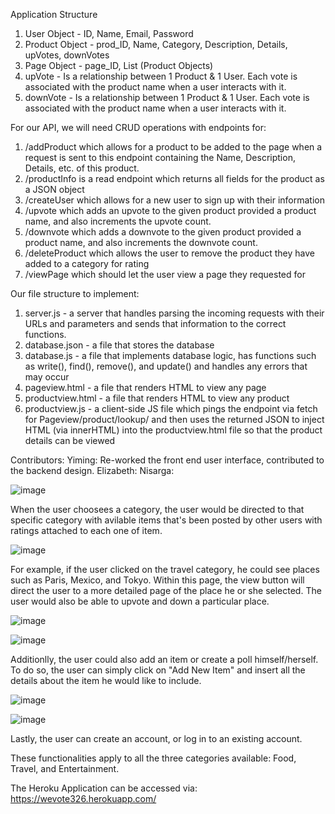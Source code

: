 Application Structure

1. User Object - ID, Name, Email, Password
2. Product Object - prod_ID, Name, Category, Description, Details, upVotes, downVotes
3. Page Object - page_ID, List (Product Objects)
4. upVote - Is a relationship between 1 Product & 1 User. Each vote is associated with the product name when a user interacts with it.
5. downVote - Is a relationship between 1 Product & 1 User. Each vote is associated with the product name when a user interacts with it.

For our API, we will need CRUD operations with endpoints for:
1. /addProduct which allows for a product to be added to the page when a request is sent to this endpoint containing the  Name, Description, Details, etc. of this product.
2. /productInfo is a read endpoint which returns all fields for the product as a JSON object
3. /createUser  which allows for a new user to sign up with their information
4. /upvote which adds an upvote to the given product  provided a product name, and also increments the upvote count. 
5. /downvote which adds a downvote to the given product  provided a product name, and also increments the downvote count. 
6. /deleteProduct  which allows the user to remove the product they have added to a category for rating
7. /viewPage which should let the user view a page they requested for

Our  file structure to implement:
1. server.js - a server that handles parsing the incoming requests with their URLs and parameters and sends that information to the correct functions. 
2. database.json - a file that stores the database
3. database.js - a file that implements database logic, has functions such as write(), find(), remove(), and update() and handles any errors that may occur
3. pageview.html - a file that renders HTML to view any page
4. productview.html - a file that renders HTML to view any product 
5. productview.js - a client-side JS file which pings the endpoint via fetch for Pageview/product/lookup/ and then uses the returned JSON to inject HTML (via innerHTML) into the productview.html file so that the product details can be viewed


Contributors:
Yiming: Re-worked the front end user interface, contributed to the backend design.
Elizabeth:
Nisarga: 

![image](https://user-images.githubusercontent.com/86131546/140763539-0b31dac9-e103-4364-9c95-469a8a2a8f2c.png)

When the user choosees a category, the user would be directed to that specific category with avilable items that's been posted by other users with ratings attached to each one of item.   

![image](https://user-images.githubusercontent.com/86131546/140763859-1c07e9b4-38ed-4b75-9bab-0314a366b54e.png)

For example, if the user clicked on the travel category, he could see places such as Paris, Mexico, and Tokyo. Within this page, the view button will direct the user to a more detailed page of the place he or she selected. The user would also be able to upvote and down a 
particular place. 

![image](https://user-images.githubusercontent.com/86131546/140764164-dd8aebd1-436c-43c9-992c-e1e4be9ec36a.png)

![image](https://user-images.githubusercontent.com/86131546/140764458-e05742e6-133c-42fd-881f-a9e4a326fceb.png)

Additionlly, the user could also add an item or create a poll himself/herself. To do so, the user can simply click on "Add New Item" and insert all the details about the item he would like to include.

![image](https://user-images.githubusercontent.com/86131546/140770817-8eb89f78-8dac-4b8d-bc74-a415517ec9b1.png)

![image](https://user-images.githubusercontent.com/86131546/140770867-2f6c71aa-91ca-4854-8221-76ea38f986fd.png)

Lastly, the user can create an account, or log in to an existing account. 

These functionalities apply to all the three categories available: Food, Travel, and Entertainment.

The Heroku Application can be accessed via: https://wevote326.herokuapp.com/
